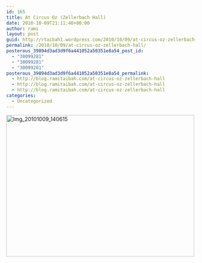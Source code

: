 ```yaml
---
id: 165
title: At Circus Oz (Zellerbach Hall)
date: 2010-10-09T21:11:40+00:00
author: rami
layout: post
guid: http://rtaibah1.wordpress.com/2010/10/09/at-circus-oz-zellerbach-hall
permalink: /2010/10/09/at-circus-oz-zellerbach-hall/
posterous_39894d3ad3d9f6a441052a50351e8a54_post_id:
  - "30099281"
  - "30099281"
  - "30099281"
posterous_39894d3ad3d9f6a441052a50351e8a54_permalink:
  - http://blog.ramitaibah.com/at-circus-oz-zellerbach-hall
  - http://blog.ramitaibah.com/at-circus-oz-zellerbach-hall
  - http://blog.ramitaibah.com/at-circus-oz-zellerbach-hall
categories:
  - Uncategorized
---
```

<div class='p_embed p_image_embed'>
  <a href="http://139.59.20.41/wp-content/uploads/2011/12/img_20101009_140615-scaled-1000.jpg"><img alt="Img_20101009_140615" height="377" src="http://139.59.20.41/wp-content/uploads/2011/12/img_20101009_140615-scaled-1000.jpg?w=300" width="500" /></a>
</div>